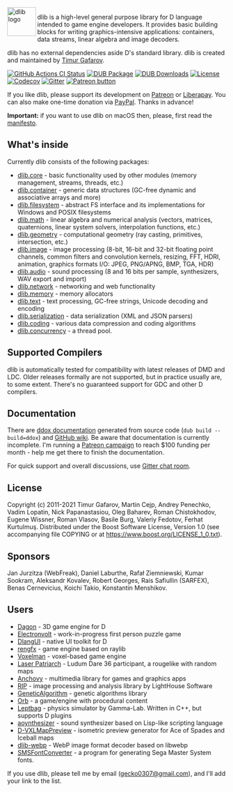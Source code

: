 <img align="left" alt="dlib logo" src="https://github.com/gecko0307/dlib/raw/master/logo/dlib-logo.png" height="66" />

dlib is a high-level general purpose library for D language intended to game engine developers. It provides basic building blocks for writing graphics-intensive applications: containers, data streams, linear algebra and image decoders. 

dlib has no external dependencies aside D's standard library. dlib is created and maintained by [Timur Gafarov](https://github.com/gecko0307).

[![GitHub Actions CI Status](https://github.com/gecko0307/dlib/workflows/CI/badge.svg)](https://github.com/gecko0307/dlib/actions?query=workflow%3ACI)
[![DUB Package](https://img.shields.io/dub/v/dlib.svg)](https://code.dlang.org/packages/dlib)
[![DUB Downloads](https://img.shields.io/dub/dm/dlib.svg)](https://code.dlang.org/packages/dlib)
[![License](http://img.shields.io/badge/license-boost-blue.svg)](http://www.boost.org/LICENSE_1_0.txt)
[![Codecov](https://codecov.io/gh/gecko0307/dlib/branch/master/graph/badge.svg)](https://codecov.io/gh/gecko0307/dlib)
[![Gitter](https://badges.gitter.im/Join%20Chat.svg)](https://gitter.im/gecko0307/dlib?utm_source=badge&utm_medium=badge&utm_campaign=pr-badge&utm_content=badge)
[![Patreon button](https://img.shields.io/badge/patreon-donate-yellow.svg)](http://patreon.com/gecko0307 "Become a Patron!")

If you like dlib, please support its development on [Patreon](https://www.patreon.com/gecko0307) or [Liberapay](https://liberapay.com/gecko0307). You can also make one-time donation via [PayPal](https://www.paypal.me/tgafarov). Thanks in advance!

**Important:** if you want to use dlib on macOS then, please, first read the [manifesto](https://github.com/gecko0307/dlib/wiki/Why-doesn't-dlib-support-macOS).

What's inside
-------------
Currently dlib consists of the following packages:
* [dlib.core](https://gecko0307.github.io/dlib/docs/dlib/core.html) - basic functionality used by other modules (memory management, streams, threads, etc.)
* [dlib.container](https://gecko0307.github.io/dlib/docs/dlib/container.html) - generic data structures (GC-free dynamic and associative arrays and more)
* [dlib.filesystem](https://gecko0307.github.io/dlib/docs/dlib/filesystem.html) - abstract FS interface and its implementations for Windows and POSIX filesystems
* [dlib.math](https://gecko0307.github.io/dlib/docs/dlib/math.html) - linear algebra and numerical analysis (vectors, matrices, quaternions, linear system solvers, interpolation functions, etc.)
* [dlib.geometry](https://gecko0307.github.io/dlib/docs/dlib/geometry.html) - computational geometry (ray casting, primitives, intersection, etc.)
* [dlib.image](https://gecko0307.github.io/dlib/docs/dlib/image.html) - image processing (8-bit, 16-bit and 32-bit floating point channels, common filters and convolution kernels, resizing, FFT, HDRI, animation, graphics formats I/O: JPEG, PNG/APNG, BMP, TGA, HDR)
* [dlib.audio](https://gecko0307.github.io/dlib/docs/dlib/audio.html) - sound processing (8 and 16 bits per sample, synthesizers, WAV export and import)
* [dlib.network](https://gecko0307.github.io/dlib/docs/dlib/network.html) - networking and web functionality
* [dlib.memory](https://gecko0307.github.io/dlib/docs/dlib/memory.html) - memory allocators
* [dlib.text](https://gecko0307.github.io/dlib/docs/dlib/text.html) - text processing, GC-free strings, Unicode decoding and encoding
* [dlib.serialization](https://gecko0307.github.io/dlib/docs/dlib/serialization.html) - data serialization (XML and JSON parsers)
* [dlib.coding](https://gecko0307.github.io/dlib/docs/dlib/coding.html) - various data compression and coding algorithms
* [dlib.concurrency](https://gecko0307.github.io/dlib/docs/dlib/concurrency.html) - a thread pool.

Supported Compilers
-------------------
dlib is automatically tested for compatibility with latest releases of DMD and LDC. Older releases formally are not supported, but in practice usually are, to some extent. There's no guaranteed support for GDC and other D compilers.

Documentation
-------------
There are [ddox documentation](https://gecko0307.github.io/dlib/docs/dlib.html) generated from source code (`dub build --build=ddox`) and [GitHub wiki](https://github.com/gecko0307/dlib/wiki). Be aware that documentation is currently incomplete. I'm running a [Patreon campaign](https://www.patreon.com/gecko0307) to reach $100 funding per month - help me get there to finish the documentation.

For quick support and overall discussions, use [Gitter chat room](https://gitter.im/gecko0307/dlib).

License
-------
Copyright (c) 2011-2021 Timur Gafarov, Martin Cejp, Andrey Penechko, Vadim Lopatin, Nick Papanastasiou, Oleg Baharev, Roman Chistokhodov, Eugene Wissner, Roman Vlasov, Basile Burg, Valeriy Fedotov, Ferhat Kurtulmuş. Distributed under the Boost Software License, Version 1.0 (see accompanying file COPYING or at https://www.boost.org/LICENSE_1_0.txt).

Sponsors
--------
Jan Jurzitza (WebFreak), Daniel Laburthe, Rafał Ziemniewski, Kumar Sookram, Aleksandr Kovalev, Robert Georges, Rais Safiullin (SARFEX), Benas Cernevicius, Koichi Takio, Konstantin Menshikov.

Users
-----
* [Dagon](https://github.com/gecko0307/dagon) - 3D game engine for D
* [Electronvolt](https://github.com/gecko0307/electronvolt) - work-in-progress first person puzzle game
* [DlangUI](https://github.com/buggins/dlangui) - native UI toolkit for D
* [rengfx](https://github.com/xdrie/rengfx) - game engine based on raylib
* [Voxelman](https://github.com/MrSmith33/voxelman) - voxel-based game engine
* [Laser Patriarch](http://ludumdare.com/compo/ludum-dare-36/?action=preview&uid=14310) - Ludum Dare 36 participant, a rougelike with random maps
* [Anchovy](https://github.com/MrSmith33/anchovy) - multimedia library for games and graphics apps
* [RIP](https://github.com/LightHouseSoftware/rip) - image processing and analysis library by LightHouse Software
* [GeneticAlgorithm](https://github.com/Hnatekmar/GeneticAlgorithm) - genetic algorithms library
* [Orb](https://github.com/claudemr/orb) - a game/engine with procedural content
* [Leptbag](https://github.com/thotgamma/LeptbagCpp) - physics simulator by Gamma-Lab. Written in C++, but supports D plugins
* [aoynthesizer](https://github.com/AODQ/aoynthesizer) - sound synthesizer based on Lisp-like scripting language
* [D-VXLMapPreview](https://github.com/rakiru/D-VXLMapPreview) - isometric preview generator for Ace of Spades and Iceball maps
* [dlib-webp](https://github.com/georgy7/dlib-webp) - WebP image format decoder based on libwebp
* [SMSFontConverter](https://github.com/Doom2fan/SMSFontConverter) - a program for generating Sega Master System fonts.

If you use dlib, please tell me by email (gecko0307@gmail.com), and I'll add your link to the list.
